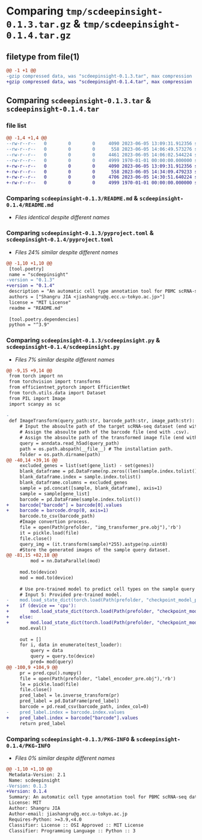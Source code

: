 # Comparing `tmp/scdeepinsight-0.1.3.tar.gz` & `tmp/scdeepinsight-0.1.4.tar.gz`

## filetype from file(1)

```diff
@@ -1 +1 @@
-gzip compressed data, was "scdeepinsight-0.1.3.tar", max compression
+gzip compressed data, was "scdeepinsight-0.1.4.tar", max compression
```

## Comparing `scdeepinsight-0.1.3.tar` & `scdeepinsight-0.1.4.tar`

### file list

```diff
@@ -1,4 +1,4 @@
--rw-r--r--   0        0        0     4090 2023-06-05 13:09:31.912356 scdeepinsight-0.1.3/README.md
--rw-r--r--   0        0        0      558 2023-06-05 14:06:49.573276 scdeepinsight-0.1.3/pyproject.toml
--rw-r--r--   0        0        0     4461 2023-06-05 14:06:02.544224 scdeepinsight-0.1.3/scdeepinsight.py
--rw-r--r--   0        0        0     4999 1970-01-01 00:00:00.000000 scdeepinsight-0.1.3/PKG-INFO
+-rw-r--r--   0        0        0     4090 2023-06-05 13:09:31.912356 scdeepinsight-0.1.4/README.md
+-rw-r--r--   0        0        0      558 2023-06-05 14:34:09.479233 scdeepinsight-0.1.4/pyproject.toml
+-rw-r--r--   0        0        0     4706 2023-06-05 14:30:51.640224 scdeepinsight-0.1.4/scdeepinsight.py
+-rw-r--r--   0        0        0     4999 1970-01-01 00:00:00.000000 scdeepinsight-0.1.4/PKG-INFO
```

### Comparing `scdeepinsight-0.1.3/README.md` & `scdeepinsight-0.1.4/README.md`

 * *Files identical despite different names*

### Comparing `scdeepinsight-0.1.3/pyproject.toml` & `scdeepinsight-0.1.4/pyproject.toml`

 * *Files 24% similar despite different names*

```diff
@@ -1,10 +1,10 @@
 [tool.poetry]
 name = "scdeepinsight"
-version = "0.1.3"
+version = "0.1.4"
 description = "An automatic cell type annotation tool for PBMC scRNA-seq data."
 authors = ["Shangru JIA <jiashangru@g.ecc.u-tokyo.ac.jp>"]
 license = "MIT License"
 readme = "README.md"
 
 [tool.poetry.dependencies]
 python = "^3.9"
```

### Comparing `scdeepinsight-0.1.3/scdeepinsight.py` & `scdeepinsight-0.1.4/scdeepinsight.py`

 * *Files 7% similar despite different names*

```diff
@@ -9,15 +9,14 @@
 from torch import nn
 from torchvision import transforms
 from efficientnet_pytorch import EfficientNet
 from torch.utils.data import Dataset
 from PIL import Image
 import scanpy as sc
 
-
 def ImageTransform(query_path:str, barcode_path:str, image_path:str):
     # Input the absoulte path of the target scRNA-seq dataset (end with .h5ad).
     # Assign the absoulte path of the barcode file (end with .csv).
     # Assign the absoulte path of the transformed image file (end with .npy).
     query = anndata.read_h5ad(query_path)
     path = os.path.abspath(__file__) # The installation path.
     folder = os.path.dirname(path)   
@@ -40,14 +39,16 @@
     excluded_genes = list(set(gene_list) - set(genes)) 
     blank_dataframe = pd.DataFrame(np.zeros((len(sample.index.tolist()), len(excluded_genes))))
     blank_dataframe.index = sample.index.tolist()
     blank_dataframe.columns = excluded_genes
     sample = pd.concat([sample, blank_dataframe], axis=1)
     sample = sample[gene_list]
     barcode = pd.DataFrame(sample.index.tolist())
+    barcode["barcode"] = barcode[0].values
+    barcode = barcode.drop(0, axis=1) 
     barcode.to_csv(barcode_path)
     #Image convertion process.
     file = open(Path(prefolder, "img_transformer_pre.obj"),'rb')
     it = pickle.load(file)
     file.close()
     query_img = (it.transform(sample)*255).astype(np.uint8)
     #Store the generated images of the sample query dataset.
@@ -81,15 +82,18 @@
         mod = nn.DataParallel(mod)
 
     mod.to(device)
     mod = mod.to(device)
 
     # Use pre-trained model to predict cell types on the sample query dataset.
     # Input 5: Provided pre-trained model.
-    mod.load_state_dict(torch.load(Path(prefolder, "checkpoint_model_pre.pth")))
+    if (device == 'cpu'):
+        mod.load_state_dict(torch.load(Path(prefolder, "checkpoint_model_pre.pth")))
+    else:
+        mod.load_state_dict(torch.load(Path(prefolder, "checkpoint_model_pre.pth"), map_location=torch.device('cpu')))
     mod.eval()
 
     out = []
     for i, data in enumerate(test_loader):
         query = data
         query = query.to(device)
         pred= mod(query)
@@ -100,9 +104,9 @@
     pr = pred.cpu().numpy()
     file = open(Path(prefolder, "label_encoder_pre.obj"),'rb')
     le = pickle.load(file)
     file.close()
     pred_label = le.inverse_transform(pr)
     pred_label = pd.DataFrame(pred_label)
     barcode = pd.read_csv(barcode_path, index_col=0)
-    pred_label.index = barcode.index.values
+    pred_label.index = barcode["barcode"].values
     return pred_label
```

### Comparing `scdeepinsight-0.1.3/PKG-INFO` & `scdeepinsight-0.1.4/PKG-INFO`

 * *Files 0% similar despite different names*

```diff
@@ -1,10 +1,10 @@
 Metadata-Version: 2.1
 Name: scdeepinsight
-Version: 0.1.3
+Version: 0.1.4
 Summary: An automatic cell type annotation tool for PBMC scRNA-seq data.
 License: MIT
 Author: Shangru JIA
 Author-email: jiashangru@g.ecc.u-tokyo.ac.jp
 Requires-Python: >=3.9,<4.0
 Classifier: License :: OSI Approved :: MIT License
 Classifier: Programming Language :: Python :: 3
```

